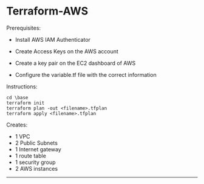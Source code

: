 # Terraform-AWS

Prerequisites:

- Install AWS IAM Authenticator

- Create Access Keys on the AWS account

- Create a key pair on the EC2 dashboard of AWS

- Configure the variable.tf file with the correct information

Instructions:

``` 
cd \base
terraform init
terraform plan -out <filename>.tfplan
terraform apply <filename>.tfplan

```


Creates:

- 1 VPC
- 2 Public Subnets
- 1 Internet gateway
- 1 route table
- 1 security group
- 2 AWS instances

-----


